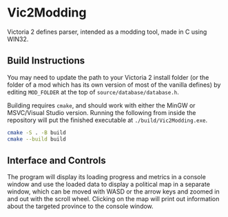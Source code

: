# Vic2Modding
Victoria 2 defines parser, intended as a modding tool, made in C using WIN32.

## Build Instructions
You may need to update the path to your Victoria 2 install folder (or the folder of a mod which has its own version of most of the vanilla defines) by editing `MOD_FOLDER` at the top of `source/database/database.h`.

Building requires `cmake`, and should work with either the MinGW or MSVC/Visual Studio version. Running the following from inside the repository will put the finished executable at `./build/Vic2Modding.exe`.
```bash
cmake -S . -B build
cmake --build build
```

## Interface and Controls
The program will display its loading progress and metrics in a console window and use the loaded data to display a political map in a separate window, which can be moved with WASD or the arrow keys and zoomed in and out with the scroll wheel. Clicking on the map will print out information about the targeted province to the console window.
